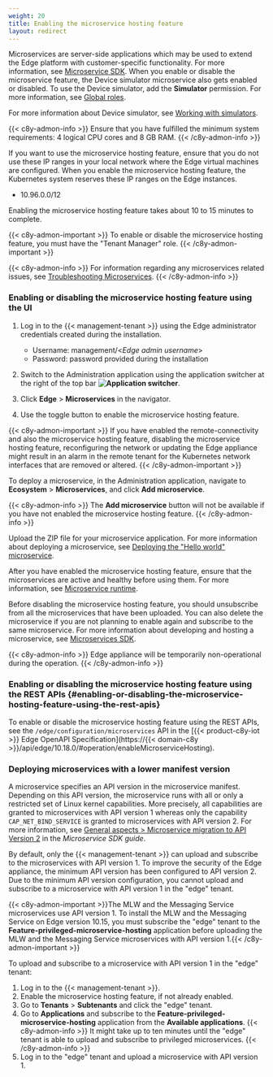 ```yaml
---
weight: 20
title: Enabling the microservice hosting feature
layout: redirect
---
```


Microservices are server-side applications which may be used to extend the Edge platform with customer-specific functionality. For more information, see [Microservice SDK](/microservice-sdk/introduction/). When you enable or disable the microservice feature, the Device simulator microservice also gets enabled or disabled. To use the Device simulator, add the **Simulator** permission. For more information, see [Global roles](/users-guide/administration/#a-nameglobalaglobal-roles).

For more information about Device simulator, see [Working with simulators](/users-guide/device-management/#simulator).

{{< c8y-admon-info >}}
Ensure that you have fulfilled the minimum system requirements: 4 logical CPU cores and 8 GB RAM.
{{< /c8y-admon-info >}}

If you want to use the microservice hosting feature, ensure that you do not use these IP ranges in your local network where the Edge virtual machines are configured. When you enable the microservice hosting feature, the Kubernetes system reserves these IP ranges on the Edge instances.
- 10.96.0.0/12

Enabling the microservice hosting feature takes about 10 to 15 minutes to complete.

{{< c8y-admon-important >}}
To enable or disable the microservice hosting feature, you must have the "Tenant Manager" role.
{{< /c8y-admon-important >}}

{{< c8y-admon-info >}}
For information regarding any microservices related issues, see [Troubleshooting Microservices](/edge/operating-edge/#troubleshooting-microservices).
{{< /c8y-admon-info >}}

### Enabling or disabling the microservice hosting feature using the UI

1. Log in to the {{< management-tenant >}} using the Edge administrator credentials created during the installation.

	- Username: management/<*Edge admin username*>
	- Password: password provided during the installation
2. Switch to the Administration application using the application switcher at the right of the top bar **<img class="Default" src="/images/icons/switcher-icon.png" alt="Application switcher" style="display: inline; float: none">**.
3. Click **Edge** > **Microservices** in the navigator.
4. Use the toggle button to enable the microservice hosting feature.

{{< c8y-admon-important >}}
If you have enabled the remote-connectivity and also the microservice hosting feature, disabling the microservice hosting feature, reconfiguring the network or updating the Edge appliance might result in an alarm in the remote tenant for the Kubernetes network interfaces that are removed or altered.
{{< /c8y-admon-important >}}

To deploy a microservice, in the Administration application, navigate to **Ecosystem** > **Microservices**, and click **Add microservice**.

{{< c8y-admon-info >}}
The **Add microservice** button will not be available if you have not enabled the microservice hosting feature.
{{< /c8y-admon-info >}}

Upload the ZIP file for your microservice application. For more information about deploying a microservice, see [Deploying the "Hello world" microservice](/microservice-sdk/java/#deploying-the-hello-world-microservice).

After you have enabled the microservice hosting feature, ensure that the microservices are active and healthy before using them. For more information, see [Microservice runtime](/microservice-sdk/concept/#microservice-runtime).

Before disabling the microservice hosting feature, you should unsubscribe from all the microservices that have been uploaded.
You can also delete the microservice if you are not planning to enable again and subscribe to the same microservice.
For more information about developing and hosting a microservice, see [Microservices SDK](/microservice-sdk/introduction/).

{{< c8y-admon-info >}}
Edge appliance will be temporarily non-operational during the operation.
{{< /c8y-admon-info >}}

### Enabling or disabling the microservice hosting feature using the REST APIs {#enabling-or-disabling-the-microservice-hosting-feature-using-the-rest-apis}

To enable or disable the microservice hosting feature using the REST APIs, see the `/edge/configuration/microservices` API in the [{{< product-c8y-iot >}} Edge OpenAPI Specification](https://{{< domain-c8y >}}/api/edge/10.18.0/#operation/enableMicroserviceHosting).

### Deploying microservices with a lower manifest version

A microservice specifies an API version in the microservice manifest. Depending on this API version, the microservice runs with all or only a restricted set of Linux kernel capabilities. More precisely, all capabilities are granted to microservices with API version 1 whereas only the capability `CAP_NET_BIND_SERVICE` is granted to microservices with API version 2. For more information, see [General aspects > Microservice migration to API Version 2](/microservice-sdk/concept/#migration) in the *Microservice SDK guide*.

By default, only the {{< management-tenant >}} can upload and subscribe to the microservices with API version 1. To improve the security of the Edge appliance, the minimum API version has been configured to API version 2. Due to the minimum API version configuration, you cannot upload and subscribe to a microservice with API version 1 in the "edge" tenant.

{{< c8y-admon-important >}}The MLW and the Messaging Service microservices use API version 1. To install the MLW and the Messaging Service on Edge version 10.15, you must subscribe the "edge" tenant to the **Feature-privileged-microservice-hosting** application before uploading the MLW and the Messaging Service microservices with API version 1.{{< /c8y-admon-important >}}

To upload and subscribe to a microservice with API version 1 in the "edge" tenant:

1. Log in to the {{< management-tenant >}}.
2. Enable the microservice hosting feature, if not already enabled.
3. Go to **Tenants** > **Subtenants** and click the "edge" tenant.
4. Go to **Applications** and subscribe to the **Feature-privileged-microservice-hosting** application from the **Available applications**.
   {{< c8y-admon-info >}} It might take up to ten minutes until the "edge" tenant is able to upload and subscribe to privileged microservices. {{< /c8y-admon-info >}}
5. Log in to the "edge" tenant and upload a microservice with API version 1.
